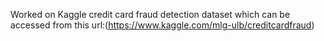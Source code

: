 Worked on Kaggle credit card fraud detection dataset which can be accessed from this url:(https://www.kaggle.com/mlg-ulb/creditcardfraud)
